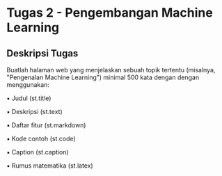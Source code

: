 # Tugas 2 - Pengembangan Machine Learning

## Deskripsi Tugas

Buatlah halaman web yang menjelaskan sebuah topik tertentu (misalnya, "Pengenalan Machine Learning") minimal 500 kata dengan dengan menggunakan:

▪ Judul (st.title) 

▪ Deskripsi (st.text) 

▪ Daftar fitur (st.markdown) 

▪ Kode contoh (st.code) 

▪ Caption (st.caption) 

▪ Rumus matematika (st.latex)

 

